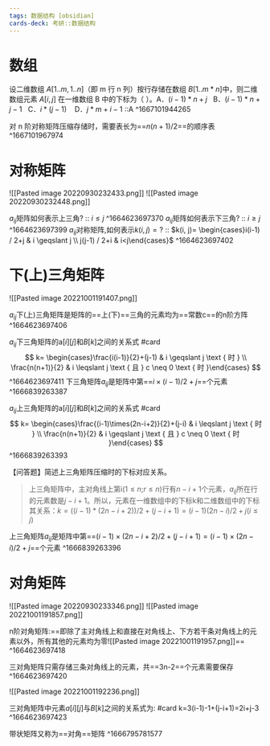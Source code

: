 ```yaml
---
tags: 数据结构 [obsidian]
cards-deck: 考研::数据结构
---
```


# 数组

设二维数组 $A[1.. m ,1.. n]$（即 m 行 n 列）按行存储在数组 $B[1.. m*n]$中，则二维数组元素 $A[i,j]$ 在一维数组 B 中的下标为（ ）。A．$(i-1)*n+j$   B．$(i-1)*n+j-1$   C．$i*(j-1)$    D．$j*m+i-1$ ::A ^1667101944265

对 n 阶对称矩阵压缩存储时，需要表长为==$n(n+ 1)/2$==的顺序表
^1667101967974


# 对称矩阵
![[Pasted image 20220930232433.png]]
![[Pasted image 20220930232448.png]]

$a_{ij}$矩阵如何表示上三角? :: $i\le j$ ^1664623697370
$a_{ij}$矩阵如何表示下三角? :: $i\ge j$ ^1664623697399
$a_{ij}$对称矩阵,如何表示$k(i,j)=?$  :: $k(i, j)= \begin{cases}i(i-1) / 2+j & i \geqslant j \\ j(j-1) / 2+i & i<j\end{cases}$ ^1664623697402

# 下(上)三角矩阵
![[Pasted image 20221001191407.png]]

$a_{ij}$下(上)三角矩阵是矩阵的==上(下)==三角的元素均为==常数c==的n阶方阵
^1664623697406

$a_{ij}$下三角矩阵的a$[i][j]$和$B[k]$之间的关系式 #card
$$
k= \begin{cases}\frac{i(i-1)}{2}+(j-1) & i \geqslant j \text { 时 } \\ \frac{n(n+1)}{2} & i \leqslant j \text { 且 } c \neq 0 \text { 时 }\end{cases}
$$
^1664623697411
下三角矩阵$a_{ij}$是矩阵中第==$i\times(i-1)/2+j$==个元素
^1666839263387

$a_{ij}$上三角矩阵的a$[i][j]$和$B[k]$之间的关系式 #card
$$
k= \begin{cases}\frac{(i-1)\times(2n-i+2)}{2}+(j-i) & i \leqslant j \text { 时 } \\ \frac{n(n+1)}{2} & i \geqslant j \text { 且 } c \neq 0 \text { 时 }\end{cases}
$$
^1666839263393

【问答题】简述上三角矩阵压缩时的下标对应关系。
>上三角矩阵中，主对角线上第i($1\le n$;$r\le n$)行有$n-i+1$个元素，$a_{ij}$所在行的元素数是$j-i+1$。所以，元素在一维数组中的下标k和二维数组中的下标其关系：$k=((i-1)*(2n-i+2))/2+(j-i+1)=(i-1)(2n-i)/2+j(i\le j)$

上三角矩阵$a_{ij}$是矩阵中第==$(i-1)\times(2n-i+2)/2+(j-i+1)=(i-1)\times(2n-i)/2+j$==个元素
^1666839263396

# 对角矩阵
![[Pasted image 20220930233346.png]]
![[Pasted image 20221001191857.png]]


n阶对角矩阵:==即除了主对角线上和直接在对角线上、下方若干条对角线上的元素以外，所有其他的元素均为零![[Pasted image 20221001191957.png]]==
^1664623697418

三对角矩阵只需存储三条对角线上的元素，共==3n-2==个元素需要保存
^1664623697420

![[Pasted image 20221001192236.png]]


三对角矩阵中元素$a[i][j]$与$B[k]$之间的关系式为: #card 
k=3(i-1)-1+(j-i+1)=2i+j-3
^1664623697423

带状矩阵又称为==对角==矩阵
^1666795781577
